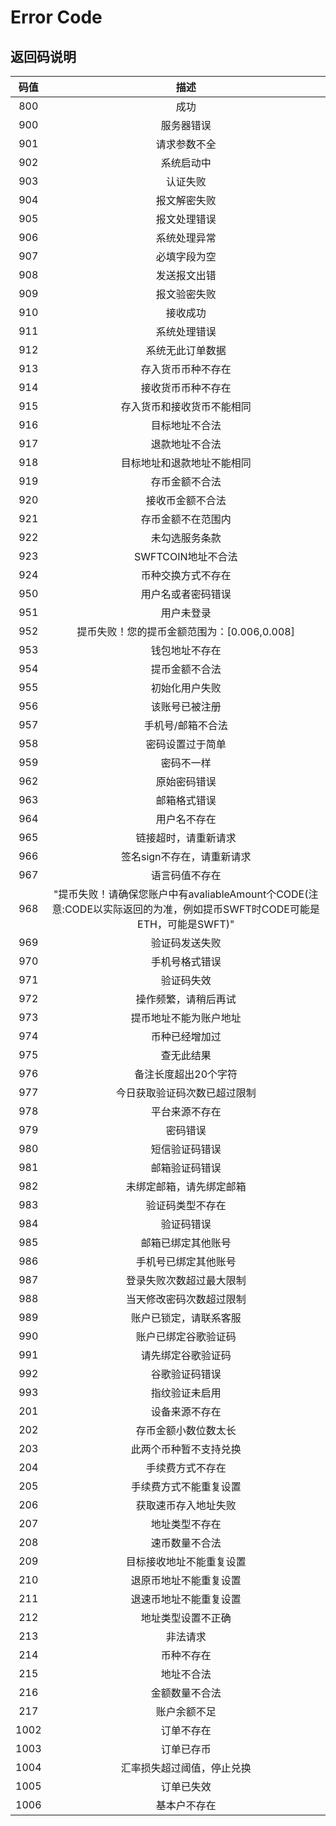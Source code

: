 # Error Code

## 返回码说明

码值 | 描述
:----: | :----:
800 | 成功
900 | 服务器错误
901 | 请求参数不全
902 | 系统启动中
903 | 认证失败
904 | 报文解密失败
905 | 报文处理错误
906 | 系统处理异常
907 | 必填字段为空
908 | 发送报文出错
909 | 报文验密失败
910 | 接收成功
911 | 系统处理错误
912 | 系统无此订单数据
913 | 存入货币币种不存在
914 | 接收货币币种不存在
915 | 存入货币和接收货币不能相同
916 | 目标地址不合法
917 | 退款地址不合法
918 | 目标地址和退款地址不能相同
919 | 存币金额不合法
920 | 接收币金额不合法
921 | 存币金额不在范围内
922 | 未勾选服务条款
923 | SWFTCOIN地址不合法
924 | 币种交换方式不存在
950 | 用户名或者密码错误
951 | 用户未登录
952 | 提币失败！您的提币金额范围为：[0.006,0.008]
953 | 钱包地址不存在
954 | 提币金额不合法
955 | 初始化用户失败
956 | 该账号已被注册
957 | 手机号/邮箱不合法
958 | 密码设置过于简单
959 | 密码不一样
962 | 原始密码错误
963 | 邮箱格式错误
964 | 用户名不存在
965 | 链接超时，请重新请求
966 | 签名sign不存在，请重新请求
967 | 语言码值不存在
968 | "提币失败！请确保您账户中有avaliableAmount个CODE(注意:CODE以实际返回的为准，例如提币SWFT时CODE可能是ETH，可能是SWFT)"
969 | 验证码发送失败
970 | 手机号格式错误
971 | 验证码失效
972 | 操作频繁，请稍后再试
973 | 提币地址不能为账户地址
974 | 币种已经增加过
975 | 查无此结果
976 | 备注长度超出20个字符
977 | 今日获取验证码次数已超过限制
978 | 平台来源不存在
979 | 密码错误
980 | 短信验证码错误
981 | 邮箱验证码错误
982 | 未绑定邮箱，请先绑定邮箱
983 | 验证码类型不存在
984 | 验证码错误
985 | 邮箱已绑定其他账号
986 | 手机号已绑定其他账号
987 | 登录失败次数超过最大限制
988 | 当天修改密码次数超过限制
989 | 账户已锁定，请联系客服
990 | 账户已绑定谷歌验证码
991 | 请先绑定谷歌验证码
992 | 谷歌验证码错误
993 | 指纹验证未启用
201 | 设备来源不存在
202 | 存币金额小数位数太长
203 | 此两个币种暂不支持兑换
204 | 手续费方式不存在
205 | 手续费方式不能重复设置
206 | 获取速币存入地址失败
207 | 地址类型不存在
208 | 速币数量不合法
209 | 目标接收地址不能重复设置
210 | 退原币地址不能重复设置
211 | 退速币地址不能重复设置
212 | 地址类型设置不正确
213 | 非法请求
214 | 币种不存在
215 | 地址不合法
216 | 金额数量不合法
217 | 账户余额不足
1002 | 订单不存在
1003 | 订单已存币
1004 | 汇率损失超过阈值，停止兑换
1005 | 订单已失效
1006 | 基本户不存在